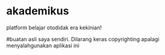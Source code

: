 # akademikus
platform belajar otodidak era kekinian!


#buatan asli saya sendiri. Dilarang keras copyrighting apalagi menyalahgunakan aplikasi ini